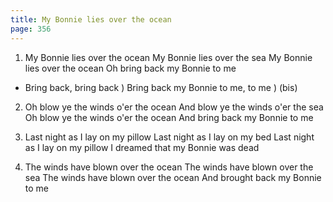 ```yaml
---
title: My Bonnie lies over the ocean
page: 356
---  
```



1. My Bonnie lies over the ocean
My Bonnie lies over the sea
My Bonnie lies over the ocean
Oh bring back my Bonnie to me


- Bring back, bring back           )
Bring back my Bonnie to me, to me  ) (bis)


2. Oh blow ye the winds o'er the ocean
And blow ye the winds o'er the sea
Oh blow ye the winds o'er the ocean
And bring back my Bonnie to me


3. Last night as I lay on my pillow
Last night as I lay on my bed
Last night as I lay on my pillow
I dreamed that my Bonnie was dead


4. The winds have blown over the ocean
The winds have blown over the sea
The winds have blown over the ocean
And brought back my Bonnie to me
